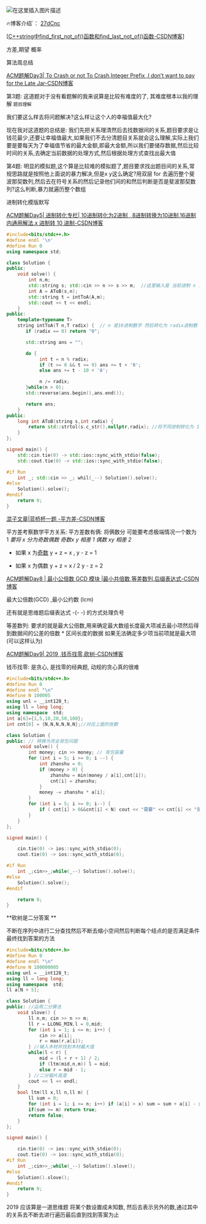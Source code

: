 ![在这里插入图片描述](https://img-blog.csdnimg.cn/direct/1edcea471c60456796557fd59b469793.png)

🔥博客介绍`： [27dCnc](https://blog.csdn.net/2303_79299383?spm=1000.2115.3001.5343)


[[C++string中find_first_not_of()函数和find_last_not_of()函数-CSDN博客](https://blog.csdn.net/qq_40968179/article/details/104377607)]

方差,期望 概率



算法周总结

[ACM题解Day3| To Crash or not To Crash,Integer Prefix ,I don’t want to pay for the Late Jar-CSDN博客](https://blog.csdn.net/2303_79299383/article/details/136142044)

第3题: 这道题对于没有看题解的我来说算是比较有难度的了, 其难度根本以我的理解 `题目理解` 

我们要这么样去将问题解决?这么样让这个人的幸福值最大化?

现在我对这道题的总结是: 我们先把关系理清然后去找数据间的关系,题目要求是让钱花最少,还要让幸福值最大,如果我们不去分清题目关系就会这么理解,实际上我们要是要每天为了幸福值节省的最大金额,即最大金额,所以我们要储存数据,然后比较时间的关系,去确定当前数据的处理方式,然后根据处理方式查找出最大值

第4题:  明显的模拟题,这个算是比较难的模拟题了,题目要求找出题目间的关系,常规思路就是按照他上面说的暴力解决,但是x y这么确定?用双层 for 去遍历整个斐波那契数列,然后去在符号关系的然后记录他们间的和然后判断是否是斐波那契数列?这么判断,暴力就遍历整个数组


进制转化模版默写

[ACM题解Day5| 进制转化专栏| 10进制转化为2进制 , 8进制转换为10进制,16进制内通用解法,x 进制转 10 进制-CSDN博客](https://blog.csdn.net/2303_79299383/article/details/136160818)

```cpp
#include<bits/stdc++.h>
#define endl '\n'
#define Run 0
using namespace std;

class Solution { 
public:
    void solve() {
        int n,m;
        std::string s; std::cin >> n >> s >> m;  //这里输入是 当前进制 n 当前数 s 要转换的字符串 m
        int A = AToB(s,n);
        std::string t = intToA(A,m);
        std::cout << t << endl;
    }
public:
    template<typename T>
    string intToA(T n,T radix) {  // n 是10进制数字 然后转化为 radix进制数
       if (radix == 0) return "0";

       std::string ans = "";

       do {
            int t = n % radix;
            if (t >= 0 && t <= 9) ans += t + '0';
            else ans += t - 10 + 'A';

            n /= radix;
       }while(n > 0);
       std::reverse(ans.begin(),ans.end());

       return ans;
    }
public: 
    long int AToB(string s,int radix) {
        return std::strtol(s.c_str(),nullptr,radix); //将不同进制转化为 10 进制
    }
};

signed main() {
    std::cin.tie(0) -> std::ios::sync_with_stdio(false);
    std::cout.tie(0) -> std::ios::sync_with_stdio(false);

#if Run
    int _; std::cin >> _; whil(_--) Solution().solve();
#else
    Solution().solve();
#endif
    return 0;
}
```

[混子文章|蓝桥杯一题 -平方差-CSDN博客](https://blog.csdn.net/2303_79299383/article/details/136200892)

平方差考察数学平方关系: 平方差数有俩: 将俩数分 可能要考虑极端情况一个数为 1
        *要将 x 分为奇数偶数 奇数x y 相差 1 偶数 xy 相差 2*

- 如果 x 为[奇数](https://so.csdn.net/so/search?q=奇数&spm=1001.2101.3001.7020) y + z = x , y - z = 1

- 如果 x 为偶数 y + z = x / 2 y - z = 2

[ACM题解Day8 | 最小公倍数 GCD 模块 |最小共倍数,等差数列,后缀表达式-CSDN博客](https://blog.csdn.net/2303_79299383/article/details/136273556)

最大公倍数(GCD) ,最小公约数 (lcm)

还有就是思维题后缀表达式 -(- -) 的方式处理负号

等差数列: 要求的就是最大公倍数,用来确定最大数组长度最大项减去最小项然后得到数据间的公差的倍数 * 区间长度的数据 如果无法确定多少项当前项就是最大项(可以这样认为)



[ACM题解Day9| 2019 ,钱币找零,砍树-CSDN博客](https://blog.csdn.net/2303_79299383/article/details/136329312)



钱币找零: 是贪心, 是找零的经典题, 动规的贪心真的很难

```cpp
#include<bits/stdc++.h>
#define Run 0
#define endl "\n"
#define N 100005
using unl = __int128_t;
using ll = long long;
using namespace  std;
int a[6]={1,5,10,20,50,100};
int cnt[6] = {N,N,N,N,N,N};//对应上面的张数

class Solution {
public: // 转换为完全背包问题
     void solve() {
        int money; cin >> money; // 背包容量
        for (int i = 5; i >= 0; i --) { 
            int zhanshu = 0;
            if (money > 0) {
                zhanshu = min(money / a[i],cnt[i]);
                cnt[i] = zhanshu;
            }
            money -= zhanshu * a[i];
        }
        for (int i = 5; i >= 0; i--) {
            if ( cnt[i] > 0&&cnt[i] < N) cout << "需要" << cnt[i] << "张"<< a[i] << "块的" << endl;
        }
    }
};

signed main() {

    cin.tie(0) -> ios::sync_with_stdio(0);
    cout.tie(0) -> ios::sync_with_stdio(0);

#if Run
    int _;cin>>_;while(_--) Solution().solve();
#else
    Solution().solve();
#endif

    return 0;
}

```



**砍树是二分答案 **

不断在序列中进行二分查找然后不断去缩小空间然后判断每个结点的是否满足条件最终找到答案的方法



```cpp
#include<bits/stdc++.h>
#define Run 0
#define endl "\n"
#define N 100000005
using unl = __int128_t;
using ll = long long;
using namespace  std;
ll a[N + 5];

class Solution {
public: //运用二分算法
    void slove() {
        ll n,m; cin >> n >> m;
        ll r = LLONG_MIN,l = 0,mid;
        for (int i = 1; i <= n; i++) {
            cin >> a[i];
            r = max(r,a[i]);
        } //输入木材并找到木材最大值
        while(l < r) {
            mid = (l + r + 1) / 2;
            if (ltm(mid,n,m)) l = mid;
            else r = mid - 1;
        } //二分锯片高度
        cout << l << endl;
    }
    bool ltm(ll x,ll n,ll m) {
        ll sum = 0;
        for (int i = 1; i <= n; i++) if (a[i] > x) sum = sum + a[i] - x; //计算木材
        if(sum >= m) return true;
        return false;
    }
};

signed main() {

    cin.tie(0) -> ios::sync_with_stdio(0);
    cout.tie(0) -> ios::sync_with_stdio(0);
#if Run
    int _;cin>>_;while(_--) Solution().slove();
#else
    Solution().slove();
#endif
    return 0;
}
```



2019 应该算是一道思维题 将某个数设置成未知数, 然后去表示另外的数,通过其中的关系去不断去进行遍历最后直到找到答案为止

